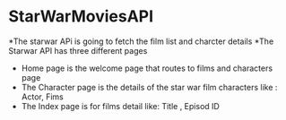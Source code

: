 # StarWarMoviesAPI
*The starwar APi is going to fetch the film list and charcter details
*The Starwar API has three different pages
- Home page is the welcome page that routes to films and characters page
- The Character page is the details of the star war film characters like :
   Actor, 
   Fims
- The Index page is for films detail like: 
   Title , 
   Episod ID


